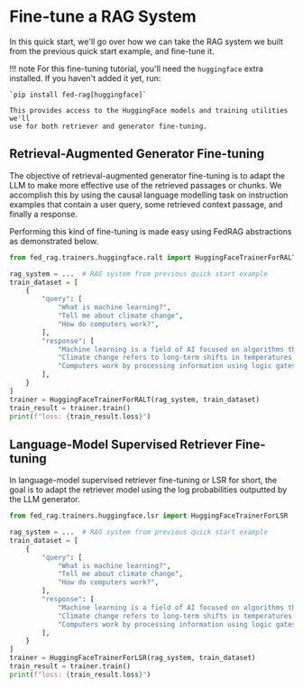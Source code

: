 # Fine-tune a RAG System

<!-- markdownlint-disable-file MD033 -->

In this quick start, we'll go over how we can take the RAG system we built from
the previous quick start example, and fine-tune it.

!!! note
    For this fine-tuning tutorial, you'll need the `huggingface` extra installed.
    If you haven't added it yet, run:

    `pip install fed-rag[huggingface]`

    This provides access to the HuggingFace models and training utilities we'll
    use for both retriever and generator fine-tuning.

## Retrieval-Augmented Generator Fine-tuning

The objective of retrieval-augmented generator fine-tuning is to adapt the LLM
to make more effective use of the retrieved passages or chunks. We accomplish this
by using the causal language modelling task on instruction examples that contain
a user query, some retrieved context passage, and finally a response.

Performing this kind of fine-tuning is made easy using FedRAG abstractions as
demonstrated below.

``` py title="retrieval-augmented fine-tuning"
from fed_rag.trainers.huggingface.ralt import HuggingFaceTrainerForRALT

rag_system = ...  # RAG system from previous quick start example
train_dataset = [
    {
        "query": [
            "What is machine learning?",
            "Tell me about climate change",
            "How do computers work?",
        ],
        "response": [
            "Machine learning is a field of AI focused on algorithms that learn from data.",
            "Climate change refers to long-term shifts in temperatures and weather patterns.",
            "Computers work by processing information using logic gates and electronic components.",
        ],
    }
]
trainer = HuggingFaceTrainerForRALT(rag_system, train_dataset)
train_result = trainer.train()
print(f"loss: {train_result.loss}")
```

## Language-Model Supervised Retriever Fine-tuning

In language-model supervised retriever fine-tuning or LSR for short, the goal is
to adapt the retriever model using the log probabilities outputted by the LLM
generator.

``` py title="lm-supervised retriever fine-tuning"
from fed_rag.trainers.huggingface.lsr import HuggingFaceTrainerForLSR

rag_system = ...  # RAG system from previous quick start example
train_dataset = [
    {
        "query": [
            "What is machine learning?",
            "Tell me about climate change",
            "How do computers work?",
        ],
        "response": [
            "Machine learning is a field of AI focused on algorithms that learn from data.",
            "Climate change refers to long-term shifts in temperatures and weather patterns.",
            "Computers work by processing information using logic gates and electronic components.",
        ],
    }
]
trainer = HuggingFaceTrainerForLSR(rag_system, train_dataset)
train_result = trainer.train()
print(f"loss: {train_result.loss}")
```
